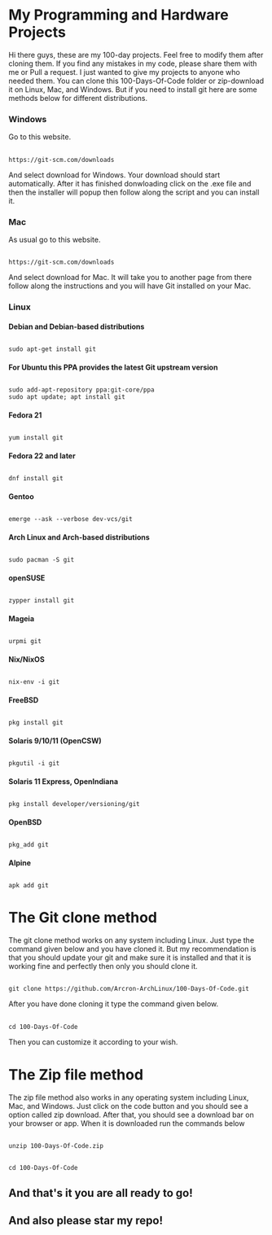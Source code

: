 # My Programming and Hardware Projects
Hi there guys, these are my 100-day projects. Feel free to modify them after cloning them. If you find any mistakes in my code, please share them with me or Pull a request.
I just wanted to give my projects to anyone who needed them.
You can clone this 100-Days-Of-Code folder or zip-download it on Linux, Mac, and Windows.
But if you need to install git here are some methods below for different distributions.
### Windows
Go to this website.
##
    https://git-scm.com/downloads
And select download for Windows.
Your download should start automatically.
After it has finished donwloading click on the .exe file and then the installer will popup then follow along the script and you can install it.

### Mac
As usual go to this website.
##
    https://git-scm.com/downloads
And select download for Mac.
It will take you to another page from there follow along the instructions and you will have Git installed on your Mac.

### Linux

#### Debian and Debian-based distributions
## 
    sudo apt-get install git
#### For Ubuntu this PPA provides the latest Git upstream version
##
    sudo add-apt-repository ppa:git-core/ppa
    sudo apt update; apt install git

#### Fedora 21
##
    yum install git
#### Fedora 22 and later
##
    dnf install git 
#### Gentoo
##
    emerge --ask --verbose dev-vcs/git
#### Arch Linux and Arch-based distributions
##
    sudo pacman -S git
#### openSUSE
##
    zypper install git
#### Mageia
##
    urpmi git
#### Nix/NixOS
##
    nix-env -i git
#### FreeBSD
##
    pkg install git
#### Solaris 9/10/11 (OpenCSW)
##
    pkgutil -i git
#### Solaris 11 Express, OpenIndiana
##
    pkg install developer/versioning/git
#### OpenBSD
##
    pkg_add git
#### Alpine
##
    apk add git

# The Git clone method
The git clone method works on any system including Linux. Just type the command given below and you have cloned it.
But my recommendation is that you should update your git and make sure it is installed and that it is working fine and perfectly then only you should clone it.
##
    git clone https://github.com/Arcron-ArchLinux/100-Days-Of-Code.git
After you have done cloning it type the command given below.
##
    cd 100-Days-Of-Code
Then you can customize it according to your wish.
# The Zip file method
The zip file method also works in any operating system including Linux, Mac, and Windows.
Just click on the code button and you should see a option called zip download.
After that, you should see a download bar on your browser or app.
When it is downloaded run the commands below
##
    unzip 100-Days-Of-Code.zip
##
    cd 100-Days-Of-Code
## And that's it you are all ready to go!<br>
## And also please star my repo!
